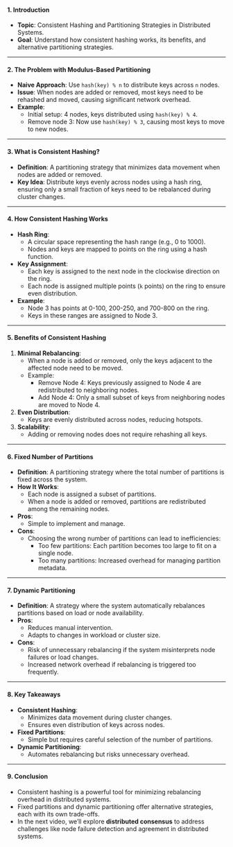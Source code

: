 #### **1. Introduction**
- **Topic**: Consistent Hashing and Partitioning Strategies in Distributed Systems.
- **Goal**: Understand how consistent hashing works, its benefits, and alternative partitioning strategies.

---

#### **2. The Problem with Modulus-Based Partitioning**
- **Naive Approach**: Use `hash(key) % n` to distribute keys across `n` nodes.
- **Issue**: When nodes are added or removed, most keys need to be rehashed and moved, causing significant network overhead.
- **Example**:
  - Initial setup: 4 nodes, keys distributed using `hash(key) % 4`.
  - Remove node 3: Now use `hash(key) % 3`, causing most keys to move to new nodes.

---

#### **3. What is Consistent Hashing?**
- **Definition**: A partitioning strategy that minimizes data movement when nodes are added or removed.
- **Key Idea**: Distribute keys evenly across nodes using a hash ring, ensuring only a small fraction of keys need to be rebalanced during cluster changes.

---

#### **4. How Consistent Hashing Works**
- **Hash Ring**:
  - A circular space representing the hash range (e.g., 0 to 1000).
  - Nodes and keys are mapped to points on the ring using a hash function.
- **Key Assignment**:
  - Each key is assigned to the next node in the clockwise direction on the ring.
  - Each node is assigned multiple points (`k` points) on the ring to ensure even distribution.
- **Example**:
  - Node 3 has points at 0-100, 200-250, and 700-800 on the ring.
  - Keys in these ranges are assigned to Node 3.

---

#### **5. Benefits of Consistent Hashing**
1. **Minimal Rebalancing**:
   - When a node is added or removed, only the keys adjacent to the affected node need to be moved.
   - Example:
     - Remove Node 4: Keys previously assigned to Node 4 are redistributed to neighboring nodes.
     - Add Node 4: Only a small subset of keys from neighboring nodes are moved to Node 4.
2. **Even Distribution**:
   - Keys are evenly distributed across nodes, reducing hotspots.
3. **Scalability**:
   - Adding or removing nodes does not require rehashing all keys.

---

#### **6. Fixed Number of Partitions**
- **Definition**: A partitioning strategy where the total number of partitions is fixed across the system.
- **How It Works**:
  - Each node is assigned a subset of partitions.
  - When a node is added or removed, partitions are redistributed among the remaining nodes.
- **Pros**:
  - Simple to implement and manage.
- **Cons**:
  - Choosing the wrong number of partitions can lead to inefficiencies:
    - Too few partitions: Each partition becomes too large to fit on a single node.
    - Too many partitions: Increased overhead for managing partition metadata.

---

#### **7. Dynamic Partitioning**
- **Definition**: A strategy where the system automatically rebalances partitions based on load or node availability.
- **Pros**:
  - Reduces manual intervention.
  - Adapts to changes in workload or cluster size.
- **Cons**:
  - Risk of unnecessary rebalancing if the system misinterprets node failures or load changes.
  - Increased network overhead if rebalancing is triggered too frequently.

---

#### **8. Key Takeaways**
- **Consistent Hashing**:
  - Minimizes data movement during cluster changes.
  - Ensures even distribution of keys across nodes.
- **Fixed Partitions**:
  - Simple but requires careful selection of the number of partitions.
- **Dynamic Partitioning**:
  - Automates rebalancing but risks unnecessary overhead.

---

#### **9. Conclusion**
- Consistent hashing is a powerful tool for minimizing rebalancing overhead in distributed systems.
- Fixed partitions and dynamic partitioning offer alternative strategies, each with its own trade-offs.
- In the next video, we’ll explore **distributed consensus** to address challenges like node failure detection and agreement in distributed systems.


